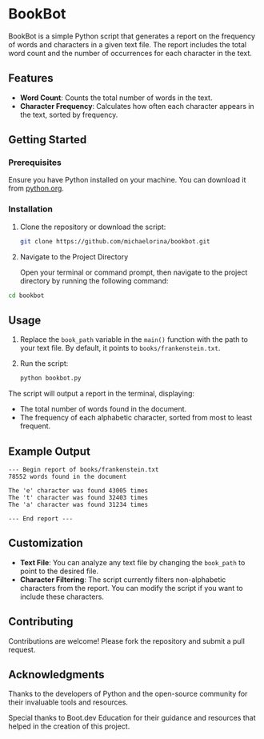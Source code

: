 # BookBot

BookBot is a simple Python script that generates a report on the frequency of words and characters in a given text file. The report includes the total word count and the number of occurrences for each character in the text.

## Features

- **Word Count**: Counts the total number of words in the text.
- **Character Frequency**: Calculates how often each character appears in the text, sorted by frequency.

## Getting Started

### Prerequisites

Ensure you have Python installed on your machine. You can download it from [python.org](https://www.python.org/downloads/).

### Installation

1. Clone the repository or download the script:

   ```bash
   git clone https://github.com/michaelorina/bookbot.git
   
2. Navigate to the Project Directory

   
    Open your terminal or command prompt, then navigate to the project directory by running the following command:

  ```bash
  cd bookbot
  ```
## Usage

1. Replace the `book_path` variable in the `main()` function with the path to your text file. By default, it points to `books/frankenstein.txt`.

2. Run the script:

   ```bash
   python bookbot.py
    ```
The script will output a report in the terminal, displaying:

- The total number of words found in the document.
- The frequency of each alphabetic character, sorted from most to least frequent.

## Example Output

```plaintext
--- Begin report of books/frankenstein.txt
78552 words found in the document

The 'e' character was found 43005 times
The 't' character was found 32403 times
The 'a' character was found 31234 times

--- End report ---
```
## Customization

- **Text File**: You can analyze any text file by changing the `book_path` to point to the desired file.
- **Character Filtering**: The script currently filters non-alphabetic characters from the report. You can modify the script if you want to include these characters.

## Contributing

Contributions are welcome! Please fork the repository and submit a pull request.

## Acknowledgments

Thanks to the developers of Python and the open-source community for their invaluable tools and resources.

Special thanks to Boot.dev Education for their guidance and resources that helped in the creation of this project.

